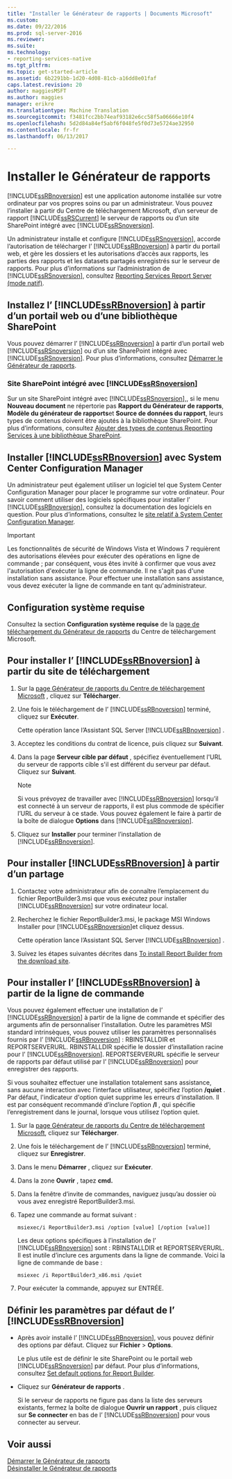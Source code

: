 ```yaml
---
title: "Installer le Générateur de rapports | Documents Microsoft"
ms.custom: 
ms.date: 09/22/2016
ms.prod: sql-server-2016
ms.reviewer: 
ms.suite: 
ms.technology:
- reporting-services-native
ms.tgt_pltfrm: 
ms.topic: get-started-article
ms.assetid: 6b2291bb-1d20-4d08-81cb-a16dd8e01faf
caps.latest.revision: 20
author: maggiesMSFT
ms.author: maggies
manager: erikre
ms.translationtype: Machine Translation
ms.sourcegitcommit: f3481fcc2bb74eaf93182e6cc58f5a06666e10f4
ms.openlocfilehash: 5d2d84a84ef5abf6f048fe5f0d73e5724ae32950
ms.contentlocale: fr-fr
ms.lasthandoff: 06/13/2017

---
```

# <a name="install-report-builder"></a>Installer le Générateur de rapports
  [!INCLUDE[ssRBnoversion](../../includes/ssrbnoversion-md.md)] est une application autonome installée sur votre ordinateur par vos propres soins ou par un administrateur. Vous pouvez l’installer à partir du Centre de téléchargement Microsoft, d’un serveur de rapport [!INCLUDE[ssRSCurrent](../../includes/ssrscurrent-md.md)] le serveur de rapports ou d’un site SharePoint intégré avec [!INCLUDE[ssRSnoversion](../../includes/ssrsnoversion-md.md)].  
  
 Un administrateur installe et configure [!INCLUDE[ssRSnoversion](../../includes/ssrsnoversion-md.md)], accorde l’autorisation de télécharger l’ [!INCLUDE[ssRBnoversion](../../includes/ssrbnoversion-md.md)] à partir du portail web, et gère les dossiers et les autorisations d’accès aux rapports, les parties des rapports et les datasets partagés enregistrés sur le serveur de rapports. Pour plus d’informations sur l’administration de [!INCLUDE[ssRSnoversion](../../includes/ssrsnoversion-md.md)], consultez [Reporting Services Report Server &#40;mode natif&#41;](../../reporting-services/report-server/reporting-services-report-server-native-mode.md).  
  
## <a name="install-includessrbnoversionincludesssrbnoversion-mdmd-from--a--web-portal-or-sharepoint-library"></a>Installez l’ [!INCLUDE[ssRBnoversion](../../includes/ssrbnoversion-md.md)] à partir d’un portail web ou d’une bibliothèque SharePoint 
  
 Vous pouvez démarrer l’ [!INCLUDE[ssRBnoversion](../../includes/ssrbnoversion-md.md)] à partir d’un portail web [!INCLUDE[ssRSnoversion](../../includes/ssrsnoversion-md.md)] ou d’un site SharePoint intégré avec [!INCLUDE[ssRSnoversion](../../includes/ssrsnoversion-md.md)]. Pour plus d’informations, consultez [Démarrer le Générateur de rapports](../../reporting-services/report-builder/start-report-builder.md).  
  
### <a name="sharepoint-site-integrated-with-includessrsnoversionincludesssrsnoversion-mdmd"></a>Site SharePoint intégré avec [!INCLUDE[ssRSnoversion](../../includes/ssrsnoversion-md.md)]
  
 Sur un site SharePoint intégré avec [!INCLUDE[ssRSnoversion](../../includes/ssrsnoversion-md.md)],, si le menu **Nouveau document** ne répertorie pas **Rapport du Générateur de rapports**, **Modèle du générateur de rapports**et **Source de données du rapport**, leurs types de contenus doivent être ajoutés à la bibliothèque SharePoint. Pour plus d’informations, consultez [Ajouter des types de contenus Reporting Services à une bibliothèque SharePoint](../../reporting-services/report-server-sharepoint/add-reporting-services-content-types-to-a-sharepoint-library.md).  
 
## <a name="install-includessrbnoversionincludesssrbnoversion-mdmd-with-system-center-configuration-manager"></a>Installer [!INCLUDE[ssRBnoversion](../../includes/ssrbnoversion-md.md)] avec System Center Configuration Manager 
  
 Un administrateur peut également utiliser un logiciel tel que System Center Configuration Manager pour placer le programme sur votre ordinateur. Pour savoir comment utiliser des logiciels spécifiques pour installer l’ [!INCLUDE[ssRBnoversion](../../includes/ssrbnoversion-md.md)], consultez la documentation des logiciels en question. Pour plus d’informations, consultez le [site relatif à System Center Configuration Manager](https://www.microsoft.com/en-us/cloud-platform/system-center-configuration-manager).  
  
> [!IMPORTANT]  
>  Les fonctionnalités de sécurité de Windows Vista et Windows 7 requièrent des autorisations élevées pour exécuter des opérations en ligne de commande ; par conséquent, vous êtes invité à confirmer que vous avez l'autorisation d'exécuter la ligne de commande. Il ne s'agit pas d'une installation sans assistance. Pour effectuer une installation sans assistance, vous devez exécuter la ligne de commande en tant qu'administrateur.  
  
## <a name="system-requirements"></a>Configuration système requise
  
 Consultez la section **Configuration système requise** de la [page de téléchargement du Générateur de rapports](http://go.microsoft.com/fwlink/?LinkID=734968) du Centre de téléchargement Microsoft.
  
##  <a name="download"></a> Pour installer l’ [!INCLUDE[ssRBnoversion](../../includes/ssrbnoversion-md.md)] à partir du site de téléchargement  
  
1.  Sur la [page Générateur de rapports du Centre de téléchargement Microsoft](http://go.microsoft.com/fwlink/?LinkID=734968) , cliquez sur **Télécharger**.  
  
2.  Une fois le téléchargement de l’ [!INCLUDE[ssRBnoversion](../../includes/ssrbnoversion-md.md)] terminé, cliquez sur  **Exécuter**.  
  
     Cette opération lance l’Assistant SQL Server [!INCLUDE[ssRBnoversion](../../includes/ssrbnoversion-md.md)] .  
  
3.  Acceptez les conditions du contrat de licence, puis cliquez sur **Suivant**.  
  
4.  Dans la page **Serveur cible par défaut** , spécifiez éventuellement l'URL du serveur de rapports cible s'il est différent du serveur par défaut. Cliquez sur **Suivant**.  
  
    > [!NOTE]  
    >  Si vous prévoyez de travailler avec [!INCLUDE[ssRBnoversion](../../includes/ssrbnoversion-md.md)] lorsqu’il est connecté à un serveur de rapports, il est plus commode de spécifier l’URL du serveur à ce stade. Vous pouvez également le faire à partir de la boîte de dialogue **Options** dans [!INCLUDE[ssRBnoversion](../../includes/ssrbnoversion-md.md)].  
  
5.  Cliquez sur **Installer** pour terminer l’installation de [!INCLUDE[ssRBnoversion](../../includes/ssrbnoversion-md.md)].  
  
## <a name="to-install-includessrbnoversionincludesssrbnoversion-mdmd-from-a-share"></a>Pour installer [!INCLUDE[ssRBnoversion](../../includes/ssrbnoversion-md.md)] à partir d’un partage  
  
1.  Contactez votre administrateur afin de connaître l’emplacement du fichier ReportBuilder3.msi que vous exécutez pour installer [!INCLUDE[ssRBnoversion](../../includes/ssrbnoversion-md.md)] sur votre ordinateur local.  
  
2.  Recherchez le fichier ReportBuilder3.msi, le package MSI Windows Installer pour [!INCLUDE[ssRBnoversion](../../includes/ssrbnoversion-md.md)]et cliquez dessus.  
  
     Cette opération lance l’Assistant SQL Server [!INCLUDE[ssRBnoversion](../../includes/ssrbnoversion-md.md)] .  
  
3.  Suivez les étapes suivantes décrites dans [To install Report Builder from the download site](#download).  
  
## <a name="to-install-includessrbnoversionincludesssrbnoversion-mdmd-from-the-command-line"></a>Pour installer l’ [!INCLUDE[ssRBnoversion](../../includes/ssrbnoversion-md.md)] à partir de la ligne de commande 

 Vous pouvez également effectuer une installation de l’ [!INCLUDE[ssRBnoversion](../../includes/ssrbnoversion-md.md)] à partir de la ligne de commande et spécifier des arguments afin de personnaliser l’installation. Outre les paramètres MSI standard intrinsèques, vous pouvez utiliser les paramètres personnalisés fournis par l’ [!INCLUDE[ssRBnoversion](../../includes/ssrbnoversion-md.md)] : RBINSTALLDIR et REPORTSERVERURL. RBINSTALLDIR spécifie le dossier d’installation racine pour l’ [!INCLUDE[ssRBnoversion](../../includes/ssrbnoversion-md.md)]. REPORTSERVERURL spécifie le serveur de rapports par défaut utilisé par l’ [!INCLUDE[ssRBnoversion](../../includes/ssrbnoversion-md.md)] pour enregistrer des rapports.  
  
 Si vous souhaitez effectuer une installation totalement sans assistance, sans aucune interaction avec l’interface utilisateur, spécifiez l’option **/quiet** . Par défaut, l'indicateur d'option quiet supprime les erreurs d'installation. Il est par conséquent recommandé d’inclure l’option **/l** , qui spécifie l’enregistrement dans le journal, lorsque vous utilisez l’option quiet.   
  
1.  Sur la [page Générateur de rapports du Centre de téléchargement Microsoft](http://go.microsoft.com/fwlink/?LinkID=734968), cliquez sur **Télécharger**.  
  
2.  Une fois le téléchargement de l’ [!INCLUDE[ssRBnoversion](../../includes/ssrbnoversion-md.md)] terminé, cliquez sur  **Enregistrer**.  
  
3.  Dans le menu **Démarrer** , cliquez sur **Exécuter**.  
  
4.  Dans la zone **Ouvrir** , tapez **cmd.**  
  
5.  Dans la fenêtre d’invite de commandes, naviguez jusqu’au dossier où vous avez enregistré ReportBuilder3.msi.  
  
6.  Tapez une commande au format suivant :  
  
     `msiexec/i ReportBuilder3.msi /option [value] [/option [value]]`  
  
     Les deux options spécifiques à l’installation de l’ [!INCLUDE[ssRBnoversion](../../includes/ssrbnoversion-md.md)] sont : RBINSTALLDIR et REPORTSERVERURL. Il est inutile d’inclure ces arguments dans la ligne de commande. Voici la ligne de commande de base :  
  
     `msiexec /i ReportBuilder3_x86.msi /quiet`  
  
7.  Pour exécuter la commande, appuyez sur ENTRÉE.  
  
## <a name="set-includessrbnoversionincludesssrbnoversion-mdmd-defaults"></a>Définir les paramètres par défaut de l’ [!INCLUDE[ssRBnoversion](../../includes/ssrbnoversion-md.md)]  
  
-   Après avoir installé l’ [!INCLUDE[ssRBnoversion](../../includes/ssrbnoversion-md.md)], vous pouvez définir des options par défaut. Cliquez sur **Fichier** > **Options**.  
  
     Le plus utile est de définir le site SharePoint ou le portail web [!INCLUDE[ssRSnoversion](../../includes/ssrsnoversion-md.md)] par défaut. Pour plus d’informations, consultez [Set default options for Report Builder](../../reporting-services/report-builder/set-default-options-for-report-builder.md).  
  
-   Cliquez sur **Générateur de rapports** .  
  
     Si le serveur de rapports ne figure pas dans la liste des serveurs existants, fermez la boîte de dialogue **Ouvrir un rapport** , puis cliquez sur **Se connecter** en bas de l’ [!INCLUDE[ssRBnoversion](../../includes/ssrbnoversion-md.md)] pour vous connecter au serveur.  
  
## <a name="see-also"></a>Voir aussi  
 [Démarrer le Générateur de rapports](../../reporting-services/report-builder/start-report-builder.md)   
 [Désinstaller le Générateur de rapports](../../reporting-services/install-windows/uninstall-report-builder.md)  
  
  

